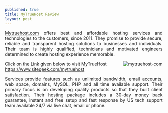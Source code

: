 ```yaml
---
published: true
title: MyTrueHost Review
layout: post
---
```

<p style="text-align: justify;fontWeight:bold;"><a href="https://www.sitegeek.com/mytruehost" target="_blank" title="Mytruehost.com">Mytruehost.com</a> offers best and affordable hosting services and technologies to the customers, since 2011. They promise to provide secure, reliable and transparent hosting solutions to businesses and individuals. Their team is highly qualified, technicians and motivated engineers determined to create hosting experience memorable.

<a href="https://www.sitegeek.com/mytruehost" target="_blank"><img src="https://ananovareviews.files.wordpress.com/2016/09/mytruehost-com.jpg" alt="mytruehost-com"  align="right"></a></p>

<p>Click on the Link given below to visit MyTrueHost
<a href="https://www.sitegeek.com/mytruehost" target="_blank">https://www.sitegeek.com/mytruehost</a></p>

<p style="text-align: justify;text-decoration: none;">Services provide features such as unlimited bandwidth, email accounts, web space, domains, MySQL, PHP and all time available support.  Their primary focus is on developing quality products so that they built client satisfaction. Their hosting package includes a 30-day money back guarantee, instant and free setup and fast response by US tech support team available 24/7 via live chat, email or phone.</p>